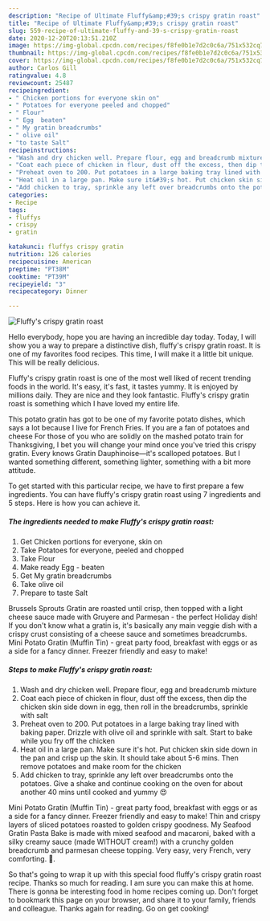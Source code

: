 ```yaml
---
description: "Recipe of Ultimate Fluffy&amp;#39;s crispy gratin roast"
title: "Recipe of Ultimate Fluffy&amp;#39;s crispy gratin roast"
slug: 559-recipe-of-ultimate-fluffy-and-39-s-crispy-gratin-roast
date: 2020-12-20T20:13:51.210Z
image: https://img-global.cpcdn.com/recipes/f8fe0b1e7d2c0c6a/751x532cq70/fluffys-crispy-gratin-roast-recipe-main-photo.jpg
thumbnail: https://img-global.cpcdn.com/recipes/f8fe0b1e7d2c0c6a/751x532cq70/fluffys-crispy-gratin-roast-recipe-main-photo.jpg
cover: https://img-global.cpcdn.com/recipes/f8fe0b1e7d2c0c6a/751x532cq70/fluffys-crispy-gratin-roast-recipe-main-photo.jpg
author: Carlos Gill
ratingvalue: 4.8
reviewcount: 25487
recipeingredient:
- " Chicken portions for everyone skin on"
- " Potatoes for everyone peeled and chopped"
- " Flour"
- " Egg  beaten"
- " My gratin breadcrumbs"
- " olive oil"
- "to taste Salt"
recipeinstructions:
- "Wash and dry chicken well. Prepare flour, egg and breadcrumb mixture"
- "Coat each piece of chicken in flour, dust off the excess, then dip the chicken skin side down in egg, then roll in the breadcrumbs, sprinkle with salt"
- "Preheat oven to 200. Put potatoes in a large baking tray lined with baking paper. Drizzle with olive oil and sprinkle with salt. Start to bake while you fry off the chicken"
- "Heat oil in a large pan. Make sure it&#39;s hot. Put chicken skin side down in the pan and crisp up the skin. It should take about 5-6 mins. Then remove potatoes and make room for the chicken"
- "Add chicken to tray, sprinkle any left over breadcrumbs onto the potatoes. Give a shake and continue cooking on the oven for about another 40 mins until cooked and yummy 😍"
categories:
- Recipe
tags:
- fluffys
- crispy
- gratin

katakunci: fluffys crispy gratin 
nutrition: 126 calories
recipecuisine: American
preptime: "PT38M"
cooktime: "PT39M"
recipeyield: "3"
recipecategory: Dinner

---
```



![Fluffy&#39;s crispy gratin roast](https://img-global.cpcdn.com/recipes/f8fe0b1e7d2c0c6a/751x532cq70/fluffys-crispy-gratin-roast-recipe-main-photo.jpg)

Hello everybody, hope you are having an incredible day today. Today, I will show you a way to prepare a distinctive dish, fluffy&#39;s crispy gratin roast. It is one of my favorites food recipes. This time, I will make it a little bit unique. This will be really delicious.

Fluffy&#39;s crispy gratin roast is one of the most well liked of recent trending foods in the world. It's easy, it's fast, it tastes yummy. It is enjoyed by millions daily. They are nice and they look fantastic. Fluffy&#39;s crispy gratin roast is something which I have loved my entire life.

This potato gratin has got to be one of my favorite potato dishes, which says a lot because I live for French Fries. If you are a fan of potatoes and cheese For those of you who are solidly on the mashed potato train for Thanksgiving, I bet you will change your mind once you&#39;ve tried this crispy gratin. Every knows Gratin Dauphinoise—it&#39;s scalloped potatoes. But I wanted something different, something lighter, something with a bit more attitude.


To get started with this particular recipe, we have to first prepare a few ingredients. You can have fluffy&#39;s crispy gratin roast using 7 ingredients and 5 steps. Here is how you can achieve it.

<!--inarticleads1-->

##### The ingredients needed to make Fluffy&#39;s crispy gratin roast:

1. Get  Chicken portions for everyone, skin on
1. Take  Potatoes for everyone, peeled and chopped
1. Take  Flour
1. Make ready  Egg - beaten
1. Get  My gratin breadcrumbs
1. Take  olive oil
1. Prepare to taste Salt


Brussels Sprouts Gratin are roasted until crisp, then topped with a light cheese sauce made with Gruyere and Parmesan - the perfect Holiday dish! If you don&#39;t know what a gratin is, it&#39;s basically any main veggie dish with a crispy crust consisting of a cheese sauce and sometimes breadcrumbs. Mini Potato Gratin (Muffin Tin) - great party food, breakfast with eggs or as a side for a fancy dinner. Freezer friendly and easy to make! 

<!--inarticleads2-->

##### Steps to make Fluffy&#39;s crispy gratin roast:

1. Wash and dry chicken well. Prepare flour, egg and breadcrumb mixture
1. Coat each piece of chicken in flour, dust off the excess, then dip the chicken skin side down in egg, then roll in the breadcrumbs, sprinkle with salt
1. Preheat oven to 200. Put potatoes in a large baking tray lined with baking paper. Drizzle with olive oil and sprinkle with salt. Start to bake while you fry off the chicken
1. Heat oil in a large pan. Make sure it&#39;s hot. Put chicken skin side down in the pan and crisp up the skin. It should take about 5-6 mins. Then remove potatoes and make room for the chicken
1. Add chicken to tray, sprinkle any left over breadcrumbs onto the potatoes. Give a shake and continue cooking on the oven for about another 40 mins until cooked and yummy 😍


Mini Potato Gratin (Muffin Tin) - great party food, breakfast with eggs or as a side for a fancy dinner. Freezer friendly and easy to make! Thin and crispy layers of sliced potatoes roasted to golden crispy goodness. My Seafood Gratin Pasta Bake is made with mixed seafood and macaroni, baked with a silky creamy sauce (made WITHOUT cream!) with a crunchy golden breadcrumb and parmesan cheese topping. Very easy, very French, very comforting. 🙂. 

So that's going to wrap it up with this special food fluffy&#39;s crispy gratin roast recipe. Thanks so much for reading. I am sure you can make this at home. There is gonna be interesting food in home recipes coming up. Don't forget to bookmark this page on your browser, and share it to your family, friends and colleague. Thanks again for reading. Go on get cooking!
